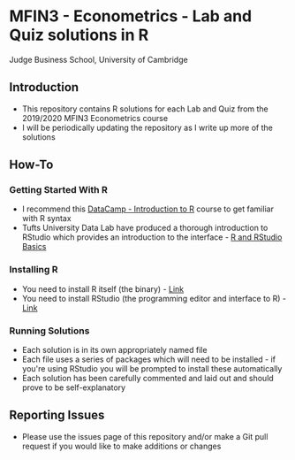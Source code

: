 # MFIN3 - Econometrics - Lab and Quiz solutions in R
Judge Business School, University of Cambridge

## Introduction

- This repository contains R solutions for each Lab and Quiz from the 2019/2020 MFIN3 Econometrics course
- I will be periodically updating the repository as I write up more of the solutions

## How-To

### Getting Started With R

- I recommend this [DataCamp - Introduction to R](https://www.datacamp.com/courses/free-introduction-to-r) course to get familiar with R syntax
- Tufts University Data Lab have produced a thorough introduction to RStudio which provides an introduction to the interface - [R and RStudio Basics](https://sites.tufts.edu/datalab/files/2018/04/R_RStudio_Basics.pdf)

### Installing R

- You need to install R itself (the binary) - [Link](https://cloud.r-project.org/)
- You need to install RStudio (the programming editor and interface to R) - [Link](https://rstudio.com/products/rstudio/download/#download)

### Running Solutions

- Each solution is in its own appropriately named file
- Each file uses a series of packages which will need to be installed - if you're using RStudio you will be prompted to install these automatically
- Each solution has been carefully commented and laid out and should prove to be self-explanatory

## Reporting Issues

- Please use the issues page of this repository and/or make a Git pull request if you would like to make additions or changes
